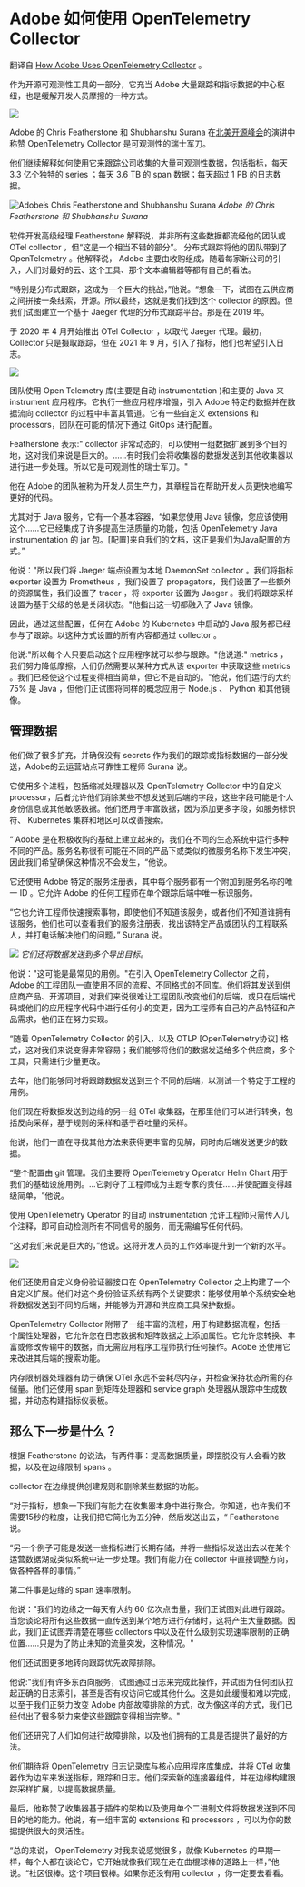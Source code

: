 # Adobe 如何使用 OpenTelemetry Collector

翻译自 [How Adobe Uses OpenTelemetry Collector](https://thenewstack.io/how-adobe-uses-opentelemetry-collector/) 。

作为开源可观测性工具的一部分，它充当 Adobe 大量跟踪和指标数据的中心枢纽，也是缓解开发人员摩擦的一种方式。

![](https://cdn.thenewstack.io/media/2023/06/dc81b917-opentelemetry-stacked-color-1-1024x599.jpg)

Adobe 的 Chris Featherstone 和 Shubhanshu Surana 在[北美开源峰会](https://events.linuxfoundation.org/open-source-summit-north-america/)的演讲中称赞 OpenTelemetry Collector 是可观测性的瑞士军刀。

他们继续解释如何使用它来跟踪公司收集的大量可观测性数据，包括指标，每天 3.3 亿个独特的 series ；每天 3.6 TB 的 span 数据；每天超过 1 PB 的日志数据。


![Adobe’s Chris Featherstone and Shubhanshu Surana](https://cdn.thenewstack.io/media/2023/06/a5f933a8-adobe5-300x290.jpg)
*Adobe 的 Chris Featherstone 和 Shubhanshu Surana*

软件开发高级经理 Featherstone 解释说，并非所有这些数据都流经他的团队或 OTel collector ，但“这是一个相当不错的部分”。
分布式跟踪将他的团队带到了 OpenTelemetry 。他解释说， Adobe 主要由收购组成，随着每家新公司的引入，人们对最好的云、这个工具、那个文本编辑器等都有自己的看法。

“特别是分布式跟踪，这成为一个巨大的挑战，”他说。“想象一下，试图在云供应商之间拼接一条线索，开源。所以最终，这就是我们找到这个 collector 的原因。但我们试图建立一个基于 Jaeger 代理的分布式跟踪平台。那是在 2019 年。

于 2020 年 4 月开始推出 OTel Collector ，以取代 Jaeger 代理。最初， Collector 只是摄取跟踪，但在 2021 年 9 月，引入了指标，他们也希望引入日志。

![](https://cdn.thenewstack.io/media/2023/06/3d665717-image1.png)

团队使用 Open Telemetry 库(主要是自动 instrumentation )和主要的 Java 来 instrument 应用程序。它执行一些应用程序增强，引入 Adobe 特定的数据并在数据流向 collector 的过程中丰富其管道。它有一些自定义 extensions 和 processors，团队在可能的情况下通过 GitOps 进行配置。

Featherstone 表示:" collector 非常动态的，可以使用一组数据扩展到多个目的地，这对我们来说是巨大的。......有时我们会将收集器的数据发送到其他收集器以进行进一步处理。所以它是可观测性的瑞士军刀。"

他在 Adobe 的团队被称为开发人员生产力，其章程旨在帮助开发人员更快地编写更好的代码。

尤其对于 Java 服务，它有一个基本容器，“如果您使用 Java 镜像，您应该使用这个......它已经集成了许多提高生活质量的功能，包括 OpenTelemetry Java instrumentation 的 jar 包。[配置]来自我们的文档，这正是我们为Java配置的方式。”

他说："所以我们将 Jaeger 端点设置为本地 DaemonSet collector 。我们将指标 exporter 设置为 Prometheus ，我们设置了 propagators，我们设置了一些额外的资源属性，我们设置了 tracer ，将 exporter 设置为 Jaeger 。我们将跟踪采样设置为基于父级的总是关闭状态。"他指出这一切都融入了 Java 镜像。

因此，通过这些配置，任何在 Adobe 的 Kubernetes 中启动的 Java 服务都已经参与了跟踪。以这种方式设置的所有内容都通过 collector 。

他说:"所以每个人只要启动这个应用程序就可以参与跟踪。"他说道:" metrics ，我们努力降低摩擦，人们仍然需要以某种方式从该 exporter 中获取这些 metrics 。我们已经使这个过程变得相当简单，但它不是自动的。"他说，他们运行的大约 75% 是 Java ，但他们正试图将同样的概念应用于 Node.js 、 Python 和其他镜像。

## 管理数据

他们做了很多扩充，并确保没有 secrets 作为我们的跟踪或指标数据的一部分发送，Adobe的云运营站点可靠性工程师 Surana 说。

它使用多个进程，包括缩减处理器以及 OpenTelemetry Collector 中的自定义 processor，后者允许他们消除某些不想发送到后端的字段，这些字段可能是个人身份信息或其他敏感数据。他们还用于丰富数据，因为添加更多字段，如服务标识符、 Kubernetes 集群和地区可以改善搜索。

“ Adobe 是在积极收购的基础上建立起来的，我们在不同的生态系统中运行多种不同的产品。服务名称很有可能在不同的产品下或类似的微服务名称下发生冲突，因此我们希望确保这种情况不会发生，“他说。

它还使用 Adobe 特定的服务注册表，其中每个服务都有一个附加到服务名称的唯一 ID 。它允许 Adobe 的任何工程师在单个跟踪后端中唯一标识服务。

“它也允许工程师快速搜索事物，即使他们不知道该服务，或者他们不知道谁拥有该服务，他们也可以查看我们的服务注册表，找出该特定产品或团队的工程联系人，并打电话解决他们的问题，” Surana 说。

![](https://cdn.thenewstack.io/media/2023/06/b95e5645-image2.png)
*它们还将数据发送到多个导出目标。*

他说："这可能是最常见的用例。"在引入 OpenTelemetry Collector 之前， Adobe 的工程团队一直使用不同的流程、不同格式的不同库。他们将其发送到供应商产品、开源项目，对我们来说很难让工程团队改变他们的后端，或只在后端代码或他们的应用程序代码中进行任何小的变更，因为工程师有自己的产品特征和产品需求，他们正在努力实现。

“随着 OpenTelemetry Collector 的引入，以及 OTLP [OpenTelemetry协议] 格式，这对我们来说变得非常容易；我们能够将他们的数据发送给多个供应商，多个工具，只需进行少量更改。

去年，他们能够同时将跟踪数据发送到三个不同的后端，以测试一个特定于工程的用例。

他们现在将数据发送到边缘的另一组 OTel 收集器，在那里他们可以进行转换，包括反向采样，基于规则的采样和基于吞吐量的采样。

他说，他们一直在寻找其他方法来获得更丰富的见解，同时向后端发送更少的数据。

“整个配置由 git 管理。我们主要将 OpenTelemetry Operator Helm Chart 用于我们的基础设施用例。...它剥夺了工程师成为主题专家的责任......并使配置变得超级简单，“他说。

使用 OpenTelemetry Operator 的自动 instrumentation 允许工程师只需传入几个注释，即可自动检测所有不同信号的服务，而无需编写任何代码。

“这对我们来说是巨大的，”他说。这将开发人员的工作效率提升到一个新的水平。

![](https://cdn.thenewstack.io/media/2023/06/cd0ab508-image3.png)

他们还使用自定义身份验证器接口在 OpenTelemetry Collector 之上构建了一个自定义扩展。他们对这个身份验证系统有两个关键要求：能够使用单个系统安全地将数据发送到不同的后端，并能够为开源和供应商工具保护数据。

OpenTelemetry Collector 附带了一组丰富的流程，用于构建数据流程，包括一个属性处理器，它允许您在日志数据和矩阵数据之上添加属性。它允许您转换、丰富或修改传输中的数据，而无需应用程序工程师执行任何操作。Adobe 还使用它来改进其后端的搜索功能。

内存限制器处理器有助于确保 OTel 永远不会耗尽内存，并检查保持状态所需的存储量。他们还使用 span 到矩阵处理器和 service graph 处理器从跟踪中生成数据，并动态构建指标仪表板。

## 那么下一步是什么？

根据 Featherstone 的说法，有两件事：提高数据质量，即摆脱没有人会看的数据，以及在边缘限制 spans 。

collector 在边缘提供创建规则和删除某些数据的功能。

“对于指标，想象一下我们有能力在收集器本身中进行聚合。你知道，也许我们不需要15秒的粒度，让我们把它简化为五分钟，然后发送出去，“ Featherstone 说。

“另一个例子可能是发送一些指标进行长期存储，并将一些指标发送出去以在某个运营数据湖或类似系统中进一步处理。我们有能力在 collector 中直接调整方向，做各种各样的事情。”

第二件事是边缘的 span 速率限制。

他说："我们的边缘之一每天有大约 60 亿次点击量，我们正试图对此进行跟踪。当您谈论将所有这些数据一直传送到某个地方进行存储时，这将产生大量数据。因此，我们正试图弄清楚在哪些 collectors 中以及在什么级别实现速率限制的正确位置......只是为了防止未知的流量突发，这种情况。"

他们还试图更多地转向跟踪优先故障排除。

他说:"我们有许多东西向服务，试图通过日志来完成此操作，并试图为任何团队拉起正确的日志索引，甚至是否有权访问它或其他什么。这是如此缓慢和难以完成，以至于我们正努力改变 Adobe 内部故障排除的方式，改为像这样的方式，我们已经付出了很多努力来使这些跟踪变得相当完整。"

他们还研究了人们如何进行故障排除，以及他们拥有的工具是否提供了最好的方法。

他们期待将 OpenTelemetry 日志记录库与核心应用程序库集成，并将 OTel 收集器作为边车来发送指标，跟踪和日志。他们探索新的连接器组件，并在边缘构建跟踪采样扩展，以提高数据质量。

最后，他称赞了收集器基于插件的架构以及使用单个二进制文件将数据发送到不同目的地的能力。他说，有一组丰富的 extensions 和 processors ，可以为你的数据提供很大的灵活性。

“总的来说， OpenTelemetry 对我来说感觉很多，就像 Kubernetes 的早期一样，每个人都在谈论它，它开始就像我们现在走在曲棍球棒的道路上一样，”他说。“社区很棒。这个项目很棒。如果你还没有用 collector ，你一定要去看看。
